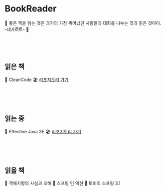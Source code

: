 # BookReader
📖  좋은 책을 읽는 것은 과거의 가장 뛰어났던 사람들과 대화를 나누는 것과 같은 것이다. -데카르트- 📖

<br>
<br>
<br>

## 읽은 책
📒 CleanCode 🏖 [리포지토리 가기]()

<br>
<br>
<br>

## 읽는 중

📒 Effective Java 3E 🏖 [리포지토리 가기](https://github.com/cmg1411/effectiveJava)

<br>
<br>
<br>

## 읽을 책
📒 객체지향의 사실과 오해
📒 스프링 인 액션
📒 토비의 스프링 3.1
